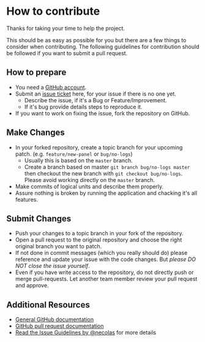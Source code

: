 # How to contribute

Thanks for taking your time to help the project.

This should be as easy as possible for you but there are a few things
to consider when contributing.  The following guidelines for
contribution should be followed if you want to submit a pull request.

## How to prepare

* You need a [GitHub account](https://github.com/signup/free).
* Submit an [issue ticket](https://github.com/lugnitdgp/ReviewBook/issues) here,
  for your issue if there is no one yet.
  * Describe the issue, if it's a Bug or Feature/Improvement.
  * If it's bug provide details steps to reproduce it.
* If you want to work on fixing the issue, fork the repository on GitHub.

## Make Changes

* In your forked repository, create a topic branch for your upcoming
  patch. (e.g. `feature/new-panel` or `bug/no-logs`)
  * Usually this is based on the `master` branch.
  * Create a branch based on master `git branch bug/no-logs master`
      then checkout the new branch with `git checkout bug/no-logs`.
      Please avoid working directly on the `master` branch.
* Make commits of logical units and describe them properly.
* Assure nothing is broken by running the application and chacking it's all features.

## Submit Changes

* Push your changes to a topic branch in your fork of the repository.
* Open a pull request to the original repository and choose the right
  original branch you want to patch.
* If not done in commit messages (which you really should do) please
  reference and update your issue with the code changes. But _please
  DO NOT close the issue yourself_.
* Even if you have write access to the repository, do not directly
  push or merge pull-requests. Let another team member review your
  pull request and approve.

## Additional Resources

* [General GitHub documentation](http://help.github.com/)
* [GitHub pull request documentation](http://help.github.com/send-pull-requests/)
* [Read the Issue Guidelines by @necolas](https://github.com/necolas/issue-guidelines/blob/master/CONTRIBUTING.md)
  for more details
